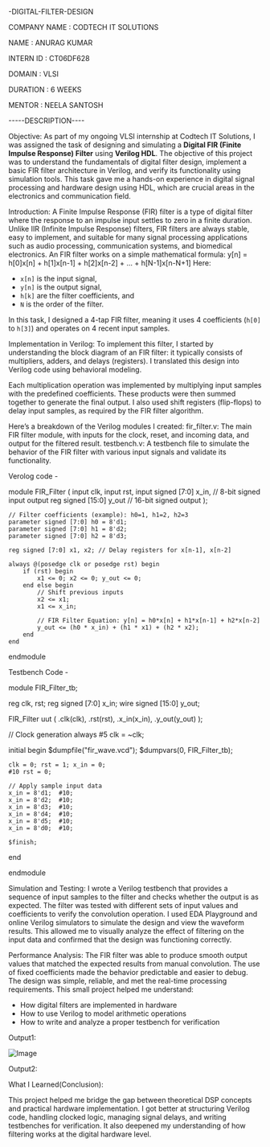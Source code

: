  -DIGITAL-FILTER-DESIGN

COMPANY NAME : CODTECH IT SOLUTIONS

NAME : ANURAG KUMAR

INTERN ID : CT06DF628

DOMAIN : VLSI

DURATION : 6 WEEKS

MENTOR : NEELA SANTOSH

-----DESCRIPTION----

Objective:
As part of my ongoing VLSI internship at Codtech IT Solutions, I was assigned the task of designing and simulating a **Digital FIR (Finite Impulse Response) Filter** using **Verilog HDL**. The objective of this project was to understand the fundamentals of digital filter design, implement a basic FIR filter architecture in Verilog, and verify its functionality using simulation tools. This task gave me a hands-on experience in digital signal processing and hardware design using HDL, which are crucial areas in the electronics and communication field.

Introduction:
A Finite Impulse Response (FIR) filter is a type of digital filter where the response to an impulse input settles to zero in a finite duration. Unlike IIR (Infinite Impulse Response) filters, FIR filters are always stable, easy to implement, and suitable for many signal processing applications such as audio processing, communication systems, and biomedical electronics.
An FIR filter works on a simple mathematical formula:
y[n] = h[0]x[n] + h[1]x[n-1] + h[2]x[n-2] + ... + h[N-1]x[n-N+1]
Here:
* `x[n]` is the input signal,
* `y[n]` is the output signal,
* `h[k]` are the filter coefficients, and
* `N` is the order of the filter.

In this task, I designed a 4-tap FIR filter, meaning it uses 4 coefficients (`h[0]` to `h[3]`) and operates on 4 recent input samples.

Implementation in Verilog:
To implement this filter, I started by understanding the block diagram of an FIR filter: it typically consists of multipliers, adders, and delays (registers). I translated this design into Verilog code using behavioral modeling.

Each multiplication operation was implemented by multiplying input samples with the predefined coefficients. These products were then summed together to generate the final output. I also used shift registers (flip-flops) to delay input samples, as required by the FIR filter algorithm.

Here’s a breakdown of the Verilog modules I created:
fir\_filter.v: The main FIR filter module, with inputs for the clock, reset, and incoming data, and output for the filtered result.
testbench.v: A testbench file to simulate the behavior of the FIR filter with various input signals and validate its functionality.

Verolog code - 

module FIR_Filter (
    input clk,
    input rst,
    input signed [7:0] x_in,           // 8-bit signed input
    output reg signed [15:0] y_out     // 16-bit signed output
);

    // Filter coefficients (example): h0=1, h1=2, h2=3
    parameter signed [7:0] h0 = 8'd1;
    parameter signed [7:0] h1 = 8'd2;
    parameter signed [7:0] h2 = 8'd3;

    reg signed [7:0] x1, x2; // Delay registers for x[n-1], x[n-2]

    always @(posedge clk or posedge rst) begin
        if (rst) begin
            x1 <= 0; x2 <= 0; y_out <= 0;
        end else begin
            // Shift previous inputs
            x2 <= x1;
            x1 <= x_in;

            // FIR Filter Equation: y[n] = h0*x[n] + h1*x[n-1] + h2*x[n-2]
            y_out <= (h0 * x_in) + (h1 * x1) + (h2 * x2);
        end
    end

endmodule

Testbench Code - 

module FIR_Filter_tb;

reg clk, rst;
reg signed [7:0] x_in;
wire signed [15:0] y_out;

FIR_Filter uut (
    .clk(clk),
    .rst(rst),
    .x_in(x_in),
    .y_out(y_out)
);

// Clock generation
always #5 clk = ~clk;

initial begin
    $dumpfile("fir_wave.vcd");
    $dumpvars(0, FIR_Filter_tb);

    clk = 0; rst = 1; x_in = 0;
    #10 rst = 0;

    // Apply sample input data
    x_in = 8'd1;  #10;
    x_in = 8'd2;  #10;
    x_in = 8'd3;  #10;
    x_in = 8'd4;  #10;
    x_in = 8'd5;  #10;
    x_in = 8'd0;  #10;

    $finish;
end

endmodule

Simulation and Testing:
I wrote a Verilog testbench that provides a sequence of input samples to the filter and checks whether the output is as expected. The filter was tested with different sets of input values and coefficients to verify the convolution operation. I used EDA Playground and online Verilog simulators to simulate the design and view the waveform results. This allowed me to visually analyze the effect of filtering on the input data and confirmed that the design was functioning correctly.

Performance Analysis:
The FIR filter was able to produce smooth output values that matched the expected results from manual convolution. The use of fixed coefficients made the behavior predictable and easier to debug. The design was simple, reliable, and met the real-time processing requirements. This small project helped me understand:

* How digital filters are implemented in hardware
* How to use Verilog to model arithmetic operations
* How to write and analyze a proper testbench for verification

Output1:

  ![Image](https://github.com/user-attachments/assets/ad0e4af2-c963-4d12-9851-5eaf0b6597b6)

Output2:

  
What I Learned(Conclusion):

This project helped me bridge the gap between theoretical DSP concepts and practical hardware implementation. I got better at structuring Verilog code, handling clocked logic, managing signal delays, and writing testbenches for verification. It also deepened my understanding of how filtering works at the digital hardware level.



